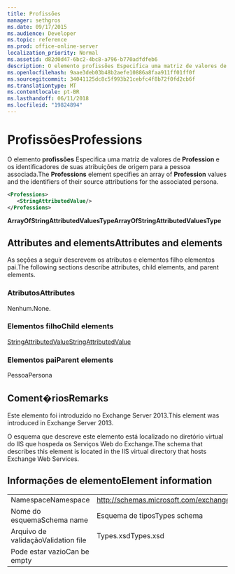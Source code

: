 ```yaml
---
title: Profissões
manager: sethgros
ms.date: 09/17/2015
ms.audience: Developer
ms.topic: reference
ms.prod: office-online-server
localization_priority: Normal
ms.assetid: d82d0d47-6bc2-4bc8-a796-b770adfdfeb6
description: O elemento profissões Especifica uma matriz de valores de Profession e os identificadores de suas atribuições de origem para a pessoa associada.
ms.openlocfilehash: 9aae3deb03b48b2aefe10886a8faa911ff01ff0f
ms.sourcegitcommit: 34041125dc8c5f993b21cebfc4f8b72f0fd2cb6f
ms.translationtype: MT
ms.contentlocale: pt-BR
ms.lasthandoff: 06/11/2018
ms.locfileid: "19824894"
---
```

# <a name="professions"></a><span data-ttu-id="f71b2-103">Profissões</span><span class="sxs-lookup"><span data-stu-id="f71b2-103">Professions</span></span>

<span data-ttu-id="f71b2-104">O elemento **profissões** Especifica uma matriz de valores de **Profession** e os identificadores de suas atribuições de origem para a pessoa associada.</span><span class="sxs-lookup"><span data-stu-id="f71b2-104">The **Professions** element specifies an array of **Profession** values and the identifiers of their source attributions for the associated persona.</span></span> 
  
```XML
<Professions>
   <StringAttributedValue/>
</Professions>
```

 <span data-ttu-id="f71b2-105">**ArrayOfStringAttributedValuesType**</span><span class="sxs-lookup"><span data-stu-id="f71b2-105">**ArrayOfStringAttributedValuesType**</span></span>
## <a name="attributes-and-elements"></a><span data-ttu-id="f71b2-106">Attributes and elements</span><span class="sxs-lookup"><span data-stu-id="f71b2-106">Attributes and elements</span></span>

<span data-ttu-id="f71b2-107">As seções a seguir descrevem os atributos e elementos filho elementos pai.</span><span class="sxs-lookup"><span data-stu-id="f71b2-107">The following sections describe attributes, child elements, and parent elements.</span></span>
  
### <a name="attributes"></a><span data-ttu-id="f71b2-108">Atributos</span><span class="sxs-lookup"><span data-stu-id="f71b2-108">Attributes</span></span>

<span data-ttu-id="f71b2-109">Nenhum.</span><span class="sxs-lookup"><span data-stu-id="f71b2-109">None.</span></span>
  
### <a name="child-elements"></a><span data-ttu-id="f71b2-110">Elementos filho</span><span class="sxs-lookup"><span data-stu-id="f71b2-110">Child elements</span></span>

[<span data-ttu-id="f71b2-111">StringAttributedValue</span><span class="sxs-lookup"><span data-stu-id="f71b2-111">StringAttributedValue</span></span>](stringattributedvalue.md)
  
### <a name="parent-elements"></a><span data-ttu-id="f71b2-112">Elementos pai</span><span class="sxs-lookup"><span data-stu-id="f71b2-112">Parent elements</span></span>

<span data-ttu-id="f71b2-113">Pessoa</span><span class="sxs-lookup"><span data-stu-id="f71b2-113">Persona</span></span>
  
## <a name="remarks"></a><span data-ttu-id="f71b2-114">Coment�rios</span><span class="sxs-lookup"><span data-stu-id="f71b2-114">Remarks</span></span>

<span data-ttu-id="f71b2-115">Este elemento foi introduzido no Exchange Server 2013.</span><span class="sxs-lookup"><span data-stu-id="f71b2-115">This element was introduced in Exchange Server 2013.</span></span>
  
<span data-ttu-id="f71b2-116">O esquema que descreve este elemento está localizado no diretório virtual do IIS que hospeda os Serviços Web do Exchange.</span><span class="sxs-lookup"><span data-stu-id="f71b2-116">The schema that describes this element is located in the IIS virtual directory that hosts Exchange Web Services.</span></span>
  
## <a name="element-information"></a><span data-ttu-id="f71b2-117">Informações de elemento</span><span class="sxs-lookup"><span data-stu-id="f71b2-117">Element information</span></span>

|||
|:-----|:-----|
|<span data-ttu-id="f71b2-118">Namespace</span><span class="sxs-lookup"><span data-stu-id="f71b2-118">Namespace</span></span>  <br/> |http://schemas.microsoft.com/exchange/services/2006/types  <br/> |
|<span data-ttu-id="f71b2-119">Nome do esquema</span><span class="sxs-lookup"><span data-stu-id="f71b2-119">Schema name</span></span>  <br/> |<span data-ttu-id="f71b2-120">Esquema de tipos</span><span class="sxs-lookup"><span data-stu-id="f71b2-120">Types schema</span></span>  <br/> |
|<span data-ttu-id="f71b2-121">Arquivo de validação</span><span class="sxs-lookup"><span data-stu-id="f71b2-121">Validation file</span></span>  <br/> |<span data-ttu-id="f71b2-122">Types.xsd</span><span class="sxs-lookup"><span data-stu-id="f71b2-122">Types.xsd</span></span>  <br/> |
|<span data-ttu-id="f71b2-123">Pode estar vazio</span><span class="sxs-lookup"><span data-stu-id="f71b2-123">Can be empty</span></span>  <br/> ||
   

